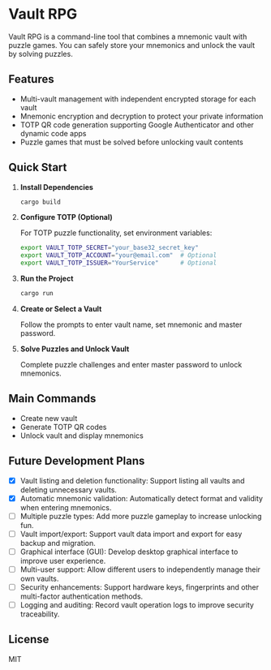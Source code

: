 # Vault RPG

Vault RPG is a command-line tool that combines a mnemonic vault with puzzle games. You can safely store your mnemonics and unlock the vault by solving puzzles.

## Features

- Multi-vault management with independent encrypted storage for each vault
- Mnemonic encryption and decryption to protect your private information
- TOTP QR code generation supporting Google Authenticator and other dynamic code apps
- Puzzle games that must be solved before unlocking vault contents

## Quick Start

1. **Install Dependencies**

   ```bash
   cargo build
   ```

2. **Configure TOTP (Optional)**

   For TOTP puzzle functionality, set environment variables:
   ```bash
   export VAULT_TOTP_SECRET="your_base32_secret_key"
   export VAULT_TOTP_ACCOUNT="your@email.com"  # Optional
   export VAULT_TOTP_ISSUER="YourService"      # Optional
   ```

3. **Run the Project**

   ```bash
   cargo run
   ```

4. **Create or Select a Vault**

   Follow the prompts to enter vault name, set mnemonic and master password.

5. **Solve Puzzles and Unlock Vault**

   Complete puzzle challenges and enter master password to unlock mnemonics.

## Main Commands

- Create new vault
- Generate TOTP QR codes
- Unlock vault and display mnemonics

## Future Development Plans

- [X] Vault listing and deletion functionality: Support listing all vaults and deleting unnecessary vaults.
- [X] Automatic mnemonic validation: Automatically detect format and validity when entering mnemonics.
- [ ] Multiple puzzle types: Add more puzzle gameplay to increase unlocking fun.
- [ ] Vault import/export: Support vault data import and export for easy backup and migration.
- [ ] Graphical interface (GUI): Develop desktop graphical interface to improve user experience.
- [ ] Multi-user support: Allow different users to independently manage their own vaults.
- [ ] Security enhancements: Support hardware keys, fingerprints and other multi-factor authentication methods.
- [ ] Logging and auditing: Record vault operation logs to improve security traceability.

## License

MIT
